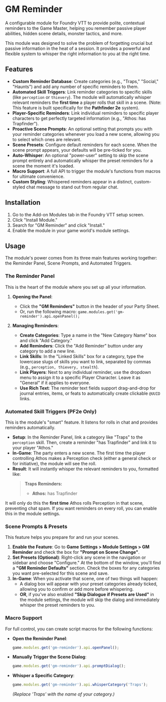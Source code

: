 # GM Reminder

A configurable module for Foundry VTT to provide polite, contextual reminders to the Game Master, helping you remember passive player abilities, hidden scene details, monster tactics, and more.

This module was designed to solve the problem of forgetting crucial but passive information in the heat of a session. It provides a powerful and flexible system to whisper the right information to you at the right time.

## Features

* **Custom Reminder Database**: Create categories (e.g., "Traps," "Social," "Haunts") and add any number of specific reminders to them.
* **Automated Skill Triggers**: Link reminder categories to specific skills (like `perception` or `thievery`). The module will automatically whisper relevant reminders the **first time** a player rolls that skill in a scene. (Note: This feature is built specifically for the **Pathfinder 2e** system).
* **Player-Specific Reminders**: Link individual reminders to specific player characters to get perfectly targeted information (e.g., "Athos: has Trapfinder").
* **Proactive Scene Prompts**: An optional setting that prompts you with your reminder categories whenever you load a new scene, allowing you to select which ones are relevant.
* **Scene Presets**: Configure default reminders for each scene. When the scene prompt appears, your defaults will be pre-ticked for you.
* **Auto-Whisper**: An optional "power-user" setting to skip the scene prompt entirely and automatically whisper the preset reminders for a scene the moment it's loaded.
* **Macro Support**: A full API to trigger the module's functions from macros for ultimate convenience.
* **Custom Styling**: Whispered reminders appear in a distinct, custom-styled chat message to stand out from regular chat.

## Installation

1.  Go to the Add-on Modules tab in the Foundry VTT setup screen.
2.  Click "Install Module."
3.  Search for "GM Reminder" and click "Install."
4.  Enable the module in your game world's module settings.

## Usage

The module's power comes from its three main features working together: the Reminder Panel, Scene Prompts, and Automated Triggers.

### The Reminder Panel

This is the heart of the module where you set up all your information.

1.  **Opening the Panel**:
    * Click the **"GM Reminders"** button in the header of your Party Sheet.
    * Or, run the following macro: `game.modules.get('gm-reminder').api.openPanel();`

2.  **Managing Reminders**:
    * **Create Categories**: Type a name in the "New Category Name" box and click "Add Category."
    * **Add Reminders**: Click the "Add Reminder" button under any category to add a new line.
    * **Link Skills**: In the "Linked Skills" box for a category, type the lowercase slugs of skills you want to link, separated by commas (e.g., `perception, thievery, stealth`).
    * **Link Players**: Next to any individual reminder, use the dropdown menu to assign it to a specific Player Character. Leave it as "General" if it applies to everyone.
    * **Use Rich Text**: The reminder text fields support drag-and-drop for journal entries, items, or feats to automatically create clickable `@UUID` links.

### Automated Skill Triggers (PF2e Only)

This is the module's "smart" feature. It listens for rolls in chat and provides reminders automatically.

* **Setup**: In the Reminder Panel, link a category like "Traps" to the `perception` skill. Then, create a reminder "has Trapfinder" and link it to your player "Athos."
* **In-Game**: The party enters a new scene. The first time the player controlling Athos makes a Perception check (either a general check or for initiative), the module will see the roll.
* **Result**: It will instantly whisper the relevant reminders to you, formatted like:
    > **Traps Reminders:**
    > * **Athos:** has Trapfinder

It will only do this the **first time** Athos rolls Perception in that scene, preventing chat spam. If you want reminders on every roll, you can enable this in the module settings.

### Scene Prompts & Presets

This feature helps you prepare for and run your scenes.

1.  **Enable the Feature**: Go to **Game Settings > Module Settings > GM Reminder** and check the box for **"Prompt on Scene Change"**.
2.  **Set Presets (Optional)**: Right-click any scene in the navigation or sidebar and choose "Configure." At the bottom of the window, you'll find a **"GM Reminder Defaults"** section. Check the boxes for any categories you want pre-selected for this scene and save.
3.  **In-Game**: When you activate that scene, one of two things will happen:
    * A dialog box will appear with your preset categories already ticked, allowing you to confirm or add more before whispering.
    * **OR**, if you've also enabled **"Skip Dialogue if Presets are Used"** in the module settings, the module will skip the dialog and immediately whisper the preset reminders to you.

### Macro Support

For full control, you can create script macros for the following functions:

* **Open the Reminder Panel**:
    ```javascript
    game.modules.get('gm-reminder').api.openPanel();
    ```

* **Manually Trigger the Scene Dialog**:
    ```javascript
    game.modules.get('gm-reminder').api.promptDialog();
    ```

* **Whisper a Specific Category**:
    ```javascript
    game.modules.get('gm-reminder').api.whisperCategory('Traps');
    ```
    *(Replace 'Traps' with the name of your category.)*

